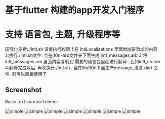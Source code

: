 # 基于flutter 构建的app开发入门程序
# 支持 语言包, 主题, 升级程序等


国际化支持:./intl.sh 设置执行权限 
1:在 IntlLocalizations 里面增加要添加的内容
2:执行./intl.sh文件. 会在i10n-arb文件夹下面生成 intl_messages.arb
3:将intl_messages.arb 里面内容复制到 需要的语言包里面进行翻译 . 比如intl_cn.arb
4:翻译完成以后. 再次执行./intl.sh . 会在lib/i10n下面生产message_语言.dart 文件, 就可以直接使用了


## Screenshot

Basic text carousel demo:

![simple](screenshot/1.png)
![simple](screenshot/2.png)
![simple](screenshot/3.png)
![simple](screenshot/4.png)
![simple](screenshot/5.png)
![simple](screenshot/6.png)
![simple](screenshot/7.png)